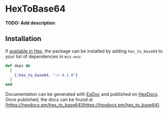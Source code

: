# HexToBase64

**TODO: Add description**

## Installation

If [available in Hex](https://hex.pm/docs/publish), the package can be installed
by adding `hex_to_base64` to your list of dependencies in `mix.exs`:

```elixir
def deps do
  [
    {:hex_to_base64, "~> 0.1.0"}
  ]
end
```

Documentation can be generated with [ExDoc](https://github.com/elixir-lang/ex_doc)
and published on [HexDocs](https://hexdocs.pm). Once published, the docs can
be found at [https://hexdocs.pm/hex_to_base64](https://hexdocs.pm/hex_to_base64).

